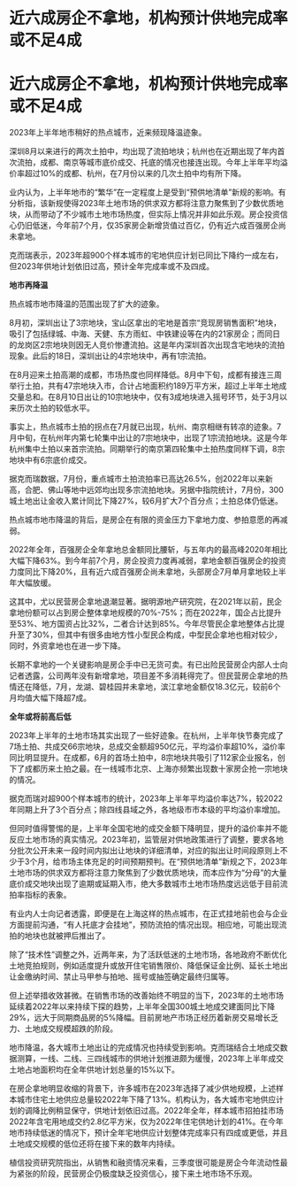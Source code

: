 # 近六成房企不拿地，机构预计供地完成率或不足4成

# 近六成房企不拿地，机构预计供地完成率或不足4成

2023年上半年地市稍好的热点城市，近来频现降温迹象。

深圳8月以来进行的两次土拍中，均出现了流拍地块；杭州也在近期出现了年内首次流拍，成都、南京等城市底价成交、托底的情况也接连出现。今年上半年平均溢价率超过10%的成都、杭州，在7月份以来的几次土拍中均有所下降。

业内认为，上半年地市的“繁华”在一定程度上是受到“预供地清单”新规的影响。有分析指，该新规使得2023年土地市场的供求双方都将注意力聚焦到了少数优质地块，从而带动了不少城市土地市场热度，但实际上情况并非如此乐观。房企投资信心仍旧低迷，今年前7个月，仅35家房企新增货值过百亿，仍有近六成百强房企尚未拿地。

克而瑞表示，2023年超900个样本城市的宅地供应计划已同比下降约一成左右，但2023年供地计划依旧过高，预计全年完成率或不及四成。

**地市再降温**

热点城市地市降温的范围出现了扩大的迹象。

8月初，深圳出让了3宗地块，宝山区拿出的宅地是首宗“竞现房销售面积”地块，吸引了包括绿城、中海、天健、东方雨虹、中铁建设等在内的21家房企；而同日的龙岗区2宗地块则因无人竞价惨遭流拍。这是年内深圳首次出现含宅地块的流拍现象。此后的18日，深圳出让的4宗地块中，再有1宗流拍。

在8月迎来土拍高潮的成都，市场热度也同样降低。8月中下旬，成都有接连三周举行土拍，共有47宗地块入市，合计占地面积约189万平方米，超过上半年土地成交量总和。在8月10日出让的10宗地块中，仅有3成地块进入摇号环节，处于3月以来历次土拍的较低水平。

事实上，热点城市土拍的拐点在7月就已出现，杭州、南京相继有转凉的迹象。7月中旬，在杭州年内第七轮集中出让的7宗地块中，出现了1宗流拍地块。这是今年杭州集中土拍以来首宗流拍。同期举行的南京第四轮集中土拍热度同样下调，8宗地块中有6宗底价成交。

据克而瑞数据，7月份，重点城市土拍流拍率已高达26.5%，创2022年以来新高，合肥、佛山等地中远郊均出现多宗流拍地块。另据中指院统计，7月份，300城土地出让金收入累计同比下降27%，较6月扩大7个百分点；土拍总体仍低迷。

热点城市地市降温的背后，是房企在有限的资金压力下拿地力度、参拍意愿的再减弱。

2022年全年，百强房企全年拿地总金额同比腰斩，与五年内的最高峰2020年相比大幅下降63%。到今年前7个月，房企投资力度再减弱，拿地金额百强房企的投资力度同比下降20%，且有近六成百强房企尚未拿地，头部房企7月单月拿地较上半年大幅放缓。

这其中，尤以民营房企拿地退潮显著。据明源地产研究院，在2021年以前，民企拿地份额可以占到房企整体拿地规模的70%-75%；而在2022年，国企占比提升至53%、地方国资占比32%，二者合计达到85%。今年尽管民企拿地整体占比提升至了30%，但其中有很多由地方性小型民企构成，中型民企拿地也相对较少，同时，外资拿地也在进一步下降。

长期不拿地的一个关键影响是房企手中已无货可卖。有已出险民营房企内部人士向记者透露，公司两年没有新增拿地，项目差不多消耗得完了。但民营房企拿地的热情还在降低，7月，龙湖、碧桂园并未拿地，滨江拿地金额仅18.3亿元，较前6个月均值大幅下降超7成。

**全年或将前高后低**

2023年上半年的土地市场其实出现了一些好迹象。在杭州，上半年快节奏完成了7场土拍、共成交66宗地块，总成交金额超950亿元，平均溢价率超10%，溢价率同比明显提升。在成都，6月的首场土拍中，8宗地块共吸引了112家企业报名，创下了成都历来土拍之最。在一线城市北京、上海亦频繁出现数十家房企抢一宗地块的情况。

据克而瑞对超900个样本城市的统计，2023年上半年平均溢价率达7%，较2022年同期上升了3个百分点；除四线县域之外，各地级市市本级的平均溢价率增加。

但同时值得警惕的是，上半年全国宅地的成交金额下降明显，提升的溢价率并不能反应土地市场的真实情况。2023年初，监管层对供地政策进行了调整，要求各地分批次公开未来一段时间内拟出让地块的详细清单，对应的拟出让时间段原则上不少于3个月，给市场主体充足的时间预期预判。在“预供地清单”新规之下，2023年土地市场的供求双方都将注意力聚焦到了少数优质地块，而本应作为“分母”的大量底价成交地块出现了逾期或延期入市，绝大多数城市土地市场热度远远低于目前流拍率指标的表象。

有业内人士向记者透露，即便是在上海这样的热点城市，在正式挂地前也会与企业方面提前沟通，“有人托底才会挂地”，预防流拍的情况出现。相应地，可能出现流拍的地块也就被押后推出了。

除了“技术性”调整之外，近两年来，为了活跃低迷的土地市场，各地政府不断优化土地竞拍规则，例如适度提升或放开住宅销售限价、降低保证金比例、延长土地出让金缴纳时间、禁止马甲参与拍地、摇号或抽签确定最终归属等。

但上述举措收效甚微。在销售市场的改善始终不明显的当下，2023年的土地市场延续着2022年以来持续下探的趋势，上半年全国300城土地成交建面同比下降29%，远大于同期商品房的5%降幅。目前房地产市场正经历着新房交易增长乏力、土地成交规模超跌的阶段。

地市降温，各大城市土地出让的完成情况也持续受到影响。克而瑞结合土地成交数据测算，一线、二线、三四线城市的供地计划推进颇为缓慢，2023年上半年成交土地占地面积均在全年供地计划总量的15%以下。

在房企拿地明显收缩的背景下，许多城市在2023年选择了减少供地规模，上述样本城市住宅土地供应总量较2022年下降了13%。机构认为，各大城市宅地供应计划的调降比例稍显保守，供地计划依旧过高。2022年全年，样本城市招拍挂市场2022年含宅用地成交约2.8亿平方米，仅为2022年住宅供地计划的41%。在今年地市持续低迷的情况下，预计全年宅地供应计划整体完成率只有四成或更低，并且土地成交规模的低位还将在接下来的数年内持续。

植信投资研究院指出，从销售和融资情况来看，三季度很可能是房企今年流动性最为紧张的阶段，民营房企仍极度缺乏投资信心，接下来土地市场不乐观。

